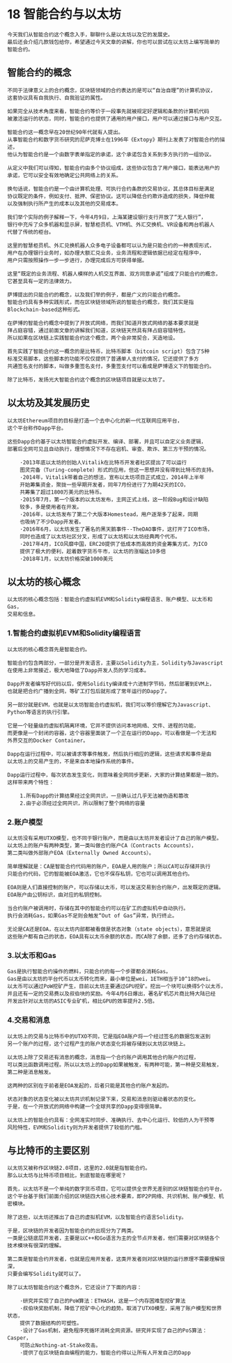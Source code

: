 # 18 智能合约与以太坊

    今天我们从智能合约这个概念入手，聊聊什么是以太坊以及它的发展史。
    最后还会介绍几款钱包给你，希望通过今天文章的讲解，你也可以尝试在以太坊上编写简单的
    智能合约。

## 智能合约的概念

    不同于法律意义上的合约概念，区块链领域的合约表达的是可以“自治自理”的计算机协议，
    这套协议具有自我执行、自我验证的属性。

    如果完全从技术角度来看，智能合约等价于一段事先就被规定好逻辑和条款的计算机代码
    被激活运行的状态，同时，智能合约也提供了通用的用户接口，用户可以通过接口与用户交互。

    智能合约这一概念早在20世纪90年代就有人提出。
    从事智能合约和数字货币研究的尼萨克博士在1996年《Extopy》期刊上发表了对智能合约的描述，
    他认为智能合约是一个由数字表单指定的承诺，这个承诺包含关系到多方执行的一组协议。

    从定义中我们可以得知，智能合约由多个协议组成，这些协议包含了用户接口，能表达用户的
    承诺，它可以安全有效地确定公共网络上的关系。

    换句话说，智能合约是一个由计算机处理、可执行合约条款的交易协议，其总体目标是满足
    协议既定的条件，例如支付、抵押、保密协议。这可以降低合约欺诈造成的损失，降低仲裁
    以及强制执行所产生的成本以及其他的交易成本。

    我们举个实际的例子解释一下，今年4月9日，上海某建设银行支行开放了“无人银行”，
    银行中充斥了众多机器和显示屏，智慧柜员机、VTM机、外汇交换机、VR设备和两台机器人
    代替了传统的柜台。

    这里的智慧柜员机、外汇兑换机器人众多电子设备都可以认为是只能合约的一种表现形式，
    用户在办理银行业务时，如办理大额汇兑业务，业务流程和逻辑依据已经定在程序中，
    用户只需按照操作一步一步进行，办理完成后方可获得单据。

    这里“既定的业务流程、机器人模样的人机交互界面、双方同意承诺”组成了只能合约的概念，
    它甚至具有一定的法律效力。

    萨博提出的只能合约的概念，以及我们举的例子，都是广义的只能合约概念。
    智能合约具有多种实践形式，而在区块链领域所说的智能合约概念，我们其实是指
    Blockchain-based这种形式。

    在萨博的智能合约概念中提到了开放式网络，而我们知道开放式网络的基本要求就是
    拜占庭容错，通过前面文章的讲解我们知道，区块链天然具有拜占庭容错特性。
    所以如果在区块链上实践智能合约这个概念，两个会非常契合，天造地设。

    首先实践了智能合约这一概念的是比特币，比特币脚本（bitcoin script）包含了5种
    标准交易脚本，这些脚本的功能不仅仅提供了普通单人支付的情况，它还提供了多方
    共通签名支付的脚本，叫做多重签名支付，多重签支付可以看成是萨博语义下的智能合约。

    除了比特币，发扬光大智能合约这个概念的区块链项目就是以太坊了。

## 以太坊及其发展历史

    以太坊Ethereum项目的目标是打造一个去中心化的新一代互联网应用平台，
    这个平台称作Dapp平台。

    这些Dapp合约基于以太坊智能合约虚拟开发、编译、部署，并且可以自定义业务逻辑，
    部署后全网可见且自动执行，理想情况下不存在宕机、审查、欺诈、第三方干预的情况。

        ·2013年底以太坊的创始人Vitalik在比特币开发者社区提出了可以运行
        图灵完备（Turing-complete）形式的应用，但这一思想并没有得到比特币的支持。
        ·2014年，Vitalik带着自己的想法，宣布以太坊项目正式成立，2014年上半年
        开始筹集资金，聚拢一些早期开发者，同年7月份进行了为期42天的ICO，
        共筹集了超过1800万美元的比特币。
        ·2015年7月，第一个版本的以太坊发布，主网正式上线，这一阶段Bug和设计缺陷
        较多，多是使用者在开发。
        ·2016年，以太坊发布了第二个大版本Homestead，用户逐渐多了起来，同期
        也吸纳了不少Dapp开发者。
        ·2016年6月，以太坊发生了著名的黑天鹅事件--TheDAO事件，这打开了ICO市场，
        同时也造成了以太坊社区分叉，形成了以太坊和以太坊经典两个代币。
        ·2017年4月，ICO风靡中国，ERC20提供了低成本而高效的资金筹集方式，为ICO
        提供了极大的便利，趁着数字货币牛市，以太坊的涨幅达10多倍
        ·2018年1月，以太坊价格突破1000美元

## 以太坊的核心概念

    以太坊的核心概念包括：智能合约虚拟机EVM和Solidity编程语言、账户模型、以太币和Gas，
    交易和信息。

### 1.智能合约虚拟机EVM和Solidity编程语言

    以太坊的核心概念首先是智能合约。

    智能合约包含两部分，一部分是开发语言，主要以Solidity为主，Solidity与Javascript
    在使用上非常接近，极大地降低了Dapp开发人员的学习成本。

    Dapp开发者编写好代码以后，使用Solidity编译成十六进制字节码，然后部署到EVM上，
    也就是把合约广播到全网，等矿工打包后就形成了常年运行的Dapp了。

    另一部分就是EVM，也就是以太坊智能合约虚拟机，我们可以等价理解它为Javascript、
    Python等语言的执行引擎。

    它是一个轻量级的虚拟机隔离环境，它并不提供访问本地网络、文件、进程的功能，
    而更像是一个封闭的容器，这个容器里面装了一个正在运行的Dapp，可以看做是一个无法和
    外界交互的Docker Container。

    Dapp在运行过程中，可以被请求等事件触发，然后执行相应的逻辑，这些请求和事件是由
    以太坊上的交易产生的，不是来自本地操作系统的事件。

    Dapp运行过程中，每次状态发生变化，则意味着全网同步更新，大家的计算结果都是一致的。
    这样带来两个特性：

        1.所有Dapp的计算结果经过全网共识，一旦确认过几乎无法被伪造和篡改
        2.由于必须经过全网共识，所以限制了整个网络的容量
### 2.账户模型

    以太坊没有采用UTXO模型，也不同于银行账户，而是由以太坊开发者设计了自己的账户模型。
    以太坊上的账户有两种类型，第一类叫做合约账户CA（Contracts Accounts），
    第二类叫做外部账户EOA（Externally Owned Accounts）。

    简单理解就是：CA是智能合约代码用的账户，EOA是人用的账户；所以CA可以存储并执行
    只能合约代码，它的智能被EOA激活，它也不保存私钥，它也可以调用其他合约。

    EOA则是人们直接控制的账户，可以存储以太币，可以发送交易到合约账户，出发既定的逻辑。
    EOA账户由公钥标识，由对应的私钥控制。

    当合约账户被调用时，存储在其中的智能合约可以在矿工的虚拟机中自动执行。
    执行会消耗Gas，如果Gas不足则会触发“Out of Gas”异常，执行终止。

    无论是CA还是EOA，在以太坊内部都被看做是状态对象（state objects），意思就是说
    这些账户都有自己的状态，EOA具有以太币余额的状态，而CA除了余额，还多了合约存储状态。

### 3.以太币和Gas

    Gas是执行智能合约操作的燃料，只能合约的每一个步骤都会消耗Gas。
    Gas是由以太坊的平台代币以太币转化而来，最小单位是wei，1ETH相当于10^18的wei。
    以太币可以通过PoW挖矿产生，目前以太坊主要通过GPU挖矿。挖出一个块可以换得5个以太币，
    并且还有一定的交易费以及叔伯块的奖励。今年4月6日爆出，著名矿机芯片商比特大陆已经
    开发出针对以太坊的ASIC专业矿机，相比GPU的效率提升2.5倍。

### 4.交易和消息

    以太坊上的交易与比特币中的UTXO不同，它是指EOA账户将一个经过签名的数据包发送到
    另一个账户的过程，这个过程产生的账户状态变化将被存储到以太坊区块链上。
    
    以太坊上除了交易还有消息的概念，消息指一个合约账户调用其他合约账户的过程，
    可以类比函数调用过程。所以以太坊上的Dapp如果被触发，有两种可能，第一种是交易触发，
    第二种是消息触发。

    这两种的区别在于前者是EOA发起的，后者只能是其他合约账户发起的。

    状态对象的状态变化被以太坊共识机制记录下来，交易和消息则驱动着状态的变化。
    于是，在一个开放式的网络中构建一个全球共享的Dapp变得很简单。

    以太坊上的智能合约具有：全网准实时同步、准确执行、去中心化运行、较低的人为干预等
    风险特性，EVM和Solidity则为开发者提供了较低的门槛。

## 与比特币的主要区别

    以太坊又被称作区块链2.0项目，这里的2.0就是指智能合约。
    那么以太坊与比特币项目相比，到底智能在哪里呢？

    首先，以太坊不是一个单纯的数字货币项目，它可以提供全世界无差别的区块链智能合约平台，
    这个平台基于我们前面介绍的区块链四大核心技术要素，即P2P网络、共识机制、账户模型、机密模块。

    除了这些，以太坊还推出了自己的虚拟机EVM，以及智能合约语言Solidity。

    于是，区块链的开发者因为智能合约的出现分为了两类。
    一类是公链底层开发者，主要是以C++和Go语言为主的全节点开发者，他们需要对区块链各个
    技术模块有很深的理解。

    第二类是智能合约开发者，也就是应用开发者，这类开发者则对区块链的运行原理不需要理解很深，
    只要会编写Solidity就可以了。

    除了以太坊智能合约这个概念外，它还设计了下面的内容：

        ·研究并实现了自己的PoW算法：ETHASH，这是一个内存困难型挖矿算法
        ·叔伯块奖励机制，降低了挖矿中心化的趋势。取消了UTXO模型，采用了账户模型和世界状态，
        提供了数据结构的可塑性。
        ·设计了Gas机制，避免程序死循环消耗全网资源。研究并实现了自己的PoS算法：Casper，
        可防止Nothing-at-Stake攻击。
        ·提供了在区块链自由编程的能力，智能合约得以让所有人开发自己的Dapp